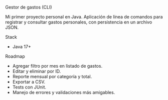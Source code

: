 Gestor de gastos (CLI)

Mi primer proyecto personal en Java.
Aplicación de línea de comandos para registrar y consultar gastos personales, con persistencia en un archivo JSON.

Stack
- Java 17+

Roadmap
- Agregar filtro por mes en listado de gastos. 
- Editar y eliminar por ID.
- Reporte mensual por categoría y total.
- Exportar a CSV.
- Tests con JUnit.
- Manejo de errores y validaciones más amigables.